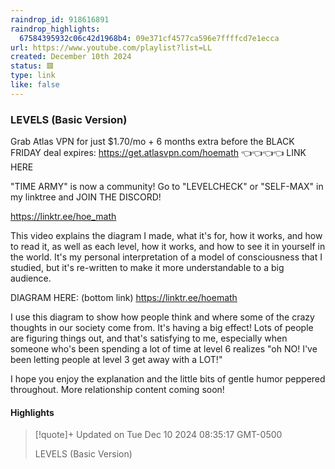 ```yaml
---
raindrop_id: 918616891
raindrop_highlights:
  67584395932c06c42d1968b4: 09e371cf4577ca596e7ffffcd7e1ecca
url: https://www.youtube.com/playlist?list=LL
created: December 10th 2024
status: 🟥
type: link
like: false
---
```



### LEVELS (Basic Version)

Grab Atlas VPN for just $1.70/mo + 6 months extra before the BLACK FRIDAY deal expires: https://get.atlasvpn.com/hoemath 👈👈👈👈 LINK HERE

&quot;TIME ARMY&quot; is now a community! Go to &quot;LEVELCHECK&quot; or &quot;SELF-MAX&quot; in my linktree and JOIN THE DISCORD!

https://linktr.ee/hoe_math

This video explains the diagram I made, what it&#39;s for, how it works, and how to read it, as well as each level, how it works, and how to see it in yourself in the world. It&#39;s my personal interpretation of a model of consciousness that I studied, but it&#39;s re-written to make it more understandable to a big audience.

DIAGRAM HERE: (bottom link)
https://linktr.ee/hoemath

I use this diagram to show how people think and where some of the crazy thoughts in our society come from. It&#39;s having a big effect! Lots of people are figuring things out, and that&#39;s satisfying to me, especially when someone who&#39;s been spending a lot of time at level 6 realizes &quot;oh NO! I&#39;ve been letting people at level 3 get away with a LOT!&quot;

I hope you enjoy the explanation and the little bits of gentle humor peppered throughout. More relationship content coming soon!

#### Highlights

> [!quote]+ Updated on Tue Dec 10 2024 08:35:17 GMT-0500
>
> LEVELS (Basic Version)

